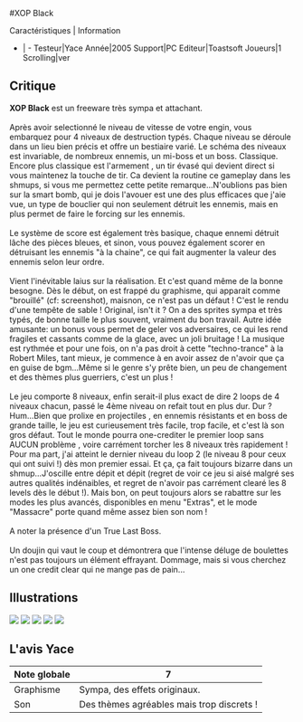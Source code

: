 #XOP Black

Caractéristiques | Information
- | -
Testeur|Yace
Année|2005
Support|PC
Editeur|Toastsoft
Joueurs|1
Scrolling|ver

## Critique
<b>XOP Black</b> est un freeware très sympa et attachant. <br/><br/>Après avoir selectionné le niveau de vitesse de votre engin, vous embarquez pour 4 niveaux de destruction typés. Chaque niveau se déroule dans un lieu bien précis et offre un bestiaire varié. Le schéma des niveaux est invariable, de nombreux ennemis, un mi-boss et un boss. Classique. Encore plus classique est l'armement , un tir évasé qui devient direct si vous maintenez la touche de tir. Ca devient la routine ce gameplay dans les shmups, si vous me permettez cette petite remarque...N'oublions pas bien sur la smart bomb, qui je dois l'avouer est une des plus efficaces que j'aie vue, un type de bouclier qui non seulement détruit les ennemis, mais en plus permet de faire le forcing sur les ennemis.<br/><br/>Le système de score est également très basique, chaque ennemi détruit lâche des pièces bleues, et sinon, vous pouvez également scorer en détruisant les ennemis "à la chaine", ce qui fait augmenter la valeur des ennemis selon leur ordre.<br/><br/>Vient l'inévitable laius sur la réalisation. Et c'est quand même de la bonne besogne. Dès le début, on est frappé du graphisme, qui apparait comme "brouillé" (cf: screenshot), maisnon, ce n'est pas un défaut ! C'est le rendu d'une tempête de sable ! Original, isn't it ? On a des sprites sympa et très typés, de bonne taille le plus souvent, vraiment du bon travail. Autre idée amusante: un bonus vous permet de geler vos adversaires, ce qui les rend fragiles et cassants comme de la glace, avec un joli bruitage ! La musique est rythmée et pour une fois, on n'a pas droit à cette "techno-trance" à la Robert Miles, tant mieux, je commence à en avoir assez de n'avoir que ça en guise de bgm...Même si le genre s'y prête bien, un peu de changement et des thèmes plus guerriers, c'est un plus !<br/><br/>Le jeu comporte 8 niveaux, enfin serait-il plus exact de dire 2 loops de 4 niveaux chacun, passé le 4ème niveau on refait tout en plus dur. Dur ? Hum...Bien que prolixe en projectiles , en ennemis résistants et en boss de grande taille, le jeu est curieusement très facile, trop facile, et c'est là son gros défaut. Tout le monde pourra one-crediter le premier loop sans AUCUN problème , voire carrément torcher les 8 niveaux très rapidement ! Pour ma part, j'ai atteint le dernier niveau du loop 2 (le niveau 8 pour ceux qui ont suivi !) dès mon premier essai. Et ça, ça fait toujours bizarre dans un shmup...J'oscille entre dépit et dépit (regret de voir ce jeu si aisé malgré ses autres qualités indénaibles, et regret de n'avoir pas carrément clearé les 8 levels dès le début !). Mais bon, on peut toujours alors se rabattre sur les modes les plus avancés, disponibles en menu "Extras", et le mode "Massacre" porte quand même assez bien son nom !<br/><br/>A noter la présence d'un True Last Boss.<br/><br/>Un doujin qui vaut le coup et démontrera que l'intense déluge de boulettes n'est pas toujours un élément effrayant. Dommage, mais si vous cherchez un one credit clear qui ne mange pas de pain...

## Illustrations
![](http://www.shmup.com/images/thumbs/img_fiche_1_1061.png)
![](http://www.shmup.com/images/thumbs/img_fiche_2_1061.png)
![](http://www.shmup.com/images/thumbs/img_fiche_3_1061.png)
![](http://www.shmup.com/images/thumbs/)
![](http://www.shmup.com/images/thumbs/)

## L'avis Yace
Note globale|7
-|-
Graphisme|Sympa, des effets originaux.
Son|Des thèmes agréables mais trop discrets !
